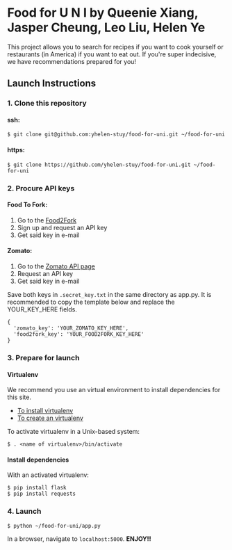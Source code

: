# Food for U N I by Queenie Xiang, Jasper Cheung, Leo Liu, Helen Ye
This project allows you to search for recipes if you want to cook yourself or restaurants (in America) if you want to eat out. If you're super indecisive, we have recommendations prepared for you!

## Launch Instructions

### 1. Clone this repository

#### ssh:

```
$ git clone git@github.com:yhelen-stuy/food-for-uni.git ~/food-for-uni
```

#### https:

```
$ git clone https://github.com/yhelen-stuy/food-for-uni.git ~/food-for-uni
```

### 2. Procure API keys

#### Food To Fork:

1. Go to the [Food2Fork](https://food2fork.com/about/api)
2. Sign up and request an API key
3. Get said key in e-mail

#### Zomato:

1. Go to the [Zomato API page](https://developers.zomato.com/api)
2. Request an API key
3. Get said key in e-mail

Save both keys in `.secret_key.txt` in the same directory as app.py.
It is recommended to copy the template below and replace the YOUR_KEY_HERE fields.

```
{
  'zomato_key': 'YOUR_ZOMATO_KEY_HERE',
  'food2fork_key': 'YOUR_FOOD2FORK_KEY_HERE'
}
```

### 3. Prepare for launch

#### Virtualenv

We recommend you use an virtual environment to install dependencies for this site.

* [To install virtualenv](https://virtualenv.pypa.io/en/stable/installation/)
* [To create an virtualenv](https://virtualenv.pypa.io/en/stable/reference/#virtualenv-command)

To activate virtualenv in a Unix-based system:

```
$ . <name of virtualenv>/bin/activate
```

#### Install dependencies

With an activated virtualenv:

```
$ pip install flask
$ pip install requests
```

### 4. Launch

```
$ python ~/food-for-uni/app.py
```

In a browser, navigate to `localhost:5000`. **ENJOY!!**
